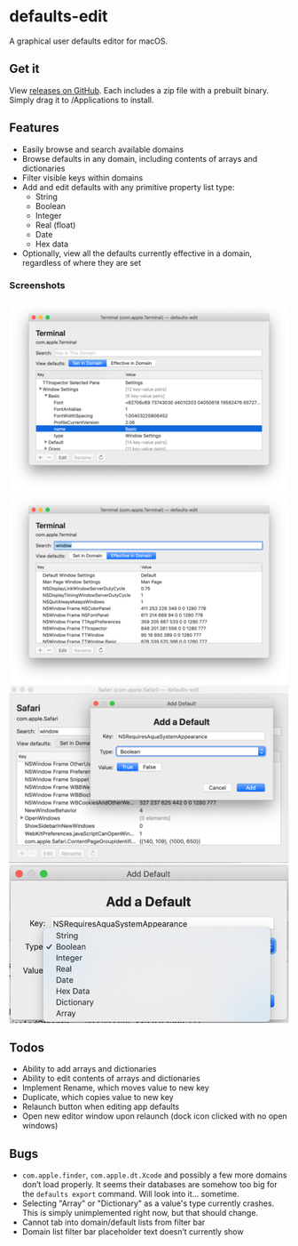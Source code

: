 # defaults-edit
A graphical user defaults editor for macOS.

## Get it
View [releases on GitHub](https://github.com/ThatsJustCheesy/defaults-edit/releases). Each includes a zip file with a prebuilt binary. Simply drag it to /Applications to install.

## Features
- Easily browse and search available domains
- Browse defaults in any domain, including contents of arrays and dictionaries
- Filter visible keys within domains
- Add and edit defaults with any primitive property list type:
  - String
  - Boolean
  - Integer
  - Real (float)
  - Date
  - Hex data
- Optionally, view all the defaults currently effective in a domain, regardless of where they are set

### Screenshots
![Viewing a nested dictionary](Screenshots/1.png)
![Defaults effective in domain, with filtering](Screenshots/2.png)
![Adding a default](Screenshots/3.png)
![Available property list types](Screenshots/4.png)

## Todos
- Ability to add arrays and dictionaries
- Ability to edit contents of arrays and dictionaries
- Implement Rename, which moves value to new key
- Duplicate, which copies value to new key
- Relaunch button when editing app defaults
- Open new editor window upon relaunch (dock icon clicked with no open windows)

## Bugs
- `com.apple.finder`, `com.apple.dt.Xcode` and possibly a few more domains don’t load properly. It seems their databases are somehow too big for the `defaults export` command. Will look into it… sometime.
- Selecting "Array" or "Dictionary" as a value's type currently crashes. This is simply unimplemented right now, but that should change.
- Cannot tab into domain/default lists from filter bar
- Domain list filter bar placeholder text doesn’t currently show
